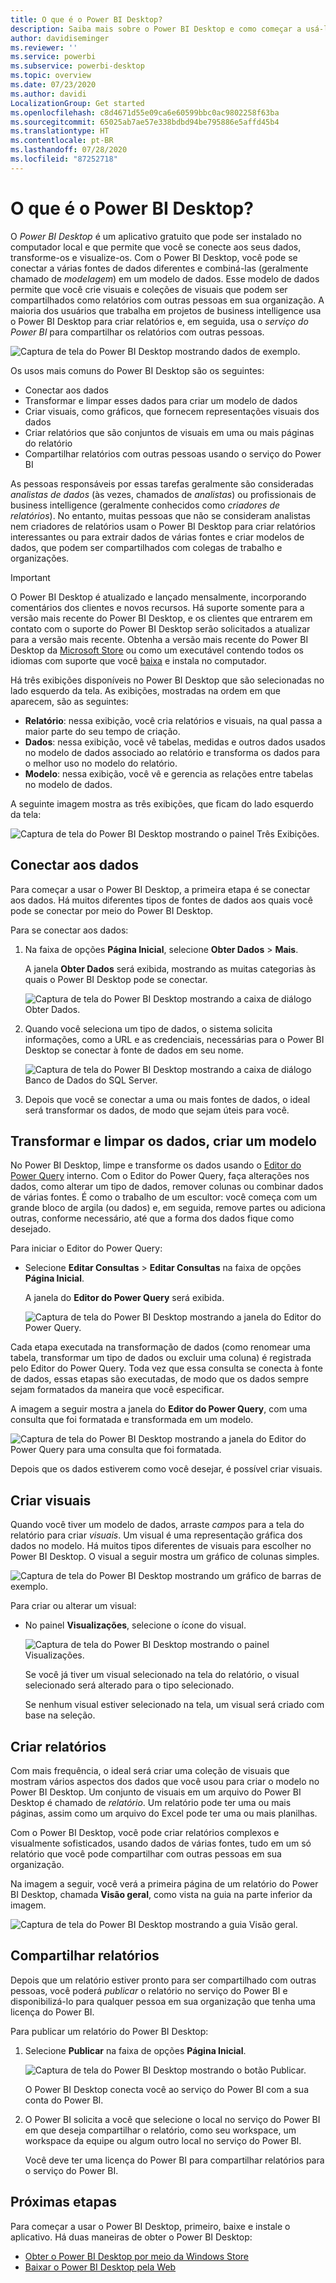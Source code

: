 ```yaml
---
title: O que é o Power BI Desktop?
description: Saiba mais sobre o Power BI Desktop e como começar a usá-lo.
author: davidiseminger
ms.reviewer: ''
ms.service: powerbi
ms.subservice: powerbi-desktop
ms.topic: overview
ms.date: 07/23/2020
ms.author: davidi
LocalizationGroup: Get started
ms.openlocfilehash: c8d4671d55e09ca6e60599bbc0ac9802258f63ba
ms.sourcegitcommit: 65025ab7ae57e338bdbd94be795886e5affd45b4
ms.translationtype: HT
ms.contentlocale: pt-BR
ms.lasthandoff: 07/28/2020
ms.locfileid: "87252718"
---
```

# <a name="what-is-power-bi-desktop"></a>O que é o Power BI Desktop?

O *Power BI Desktop* é um aplicativo gratuito que pode ser instalado no computador local e que permite que você se conecte aos seus dados, transforme-os e visualize-os. Com o Power BI Desktop, você pode se conectar a várias fontes de dados diferentes e combiná-las (geralmente chamado de *modelagem*) em um modelo de dados. Esse modelo de dados permite que você crie visuais e coleções de visuais que podem ser compartilhados como relatórios com outras pessoas em sua organização. A maioria dos usuários que trabalha em projetos de business intelligence usa o Power BI Desktop para criar relatórios e, em seguida, usa o *serviço do Power BI* para compartilhar os relatórios com outras pessoas.

![Captura de tela do Power BI Desktop mostrando dados de exemplo.](media/desktop-what-is-desktop/what-is-desktop_01.png)

Os usos mais comuns do Power BI Desktop são os seguintes:

* Conectar aos dados
* Transformar e limpar esses dados para criar um modelo de dados
* Criar visuais, como gráficos, que fornecem representações visuais dos dados
* Criar relatórios que são conjuntos de visuais em uma ou mais páginas do relatório
* Compartilhar relatórios com outras pessoas usando o serviço do Power BI

As pessoas responsáveis por essas tarefas geralmente são consideradas *analistas de dados* (às vezes, chamados de *analistas*) ou profissionais de business intelligence (geralmente conhecidos como *criadores de relatórios*). No entanto, muitas pessoas que não se consideram analistas nem criadores de relatórios usam o Power BI Desktop para criar relatórios interessantes ou para extrair dados de várias fontes e criar modelos de dados, que podem ser compartilhados com colegas de trabalho e organizações.


> [!IMPORTANT]
> O Power BI Desktop é atualizado e lançado mensalmente, incorporando comentários dos clientes e novos recursos. Há suporte somente para a versão mais recente do Power BI Desktop, e os clientes que entrarem em contato com o suporte do Power BI Desktop serão solicitados a atualizar para a versão mais recente. Obtenha a versão mais recente do Power BI Desktop da [Microsoft Store](https://aka.ms/pbidesktopstore) ou como um executável contendo todos os idiomas com suporte que você [baixa](https://www.microsoft.com/download/details.aspx?id=58494) e instala no computador.


Há três exibições disponíveis no Power BI Desktop que são selecionadas no lado esquerdo da tela. As exibições, mostradas na ordem em que aparecem, são as seguintes:
* **Relatório**: nessa exibição, você cria relatórios e visuais, na qual passa a maior parte do seu tempo de criação.
* **Dados**: nessa exibição, você vê tabelas, medidas e outros dados usados no modelo de dados associado ao relatório e transforma os dados para o melhor uso no modelo do relatório.
* **Modelo**: nessa exibição, você vê e gerencia as relações entre tabelas no modelo de dados.

A seguinte imagem mostra as três exibições, que ficam do lado esquerdo da tela:

![Captura de tela do Power BI Desktop mostrando o painel Três Exibições.](media/desktop-what-is-desktop/what-is-desktop-07.png)
 

## <a name="connect-to-data"></a>Conectar aos dados
Para começar a usar o Power BI Desktop, a primeira etapa é se conectar aos dados. Há muitos diferentes tipos de fontes de dados aos quais você pode se conectar por meio do Power BI Desktop. 

Para se conectar aos dados:

1. Na faixa de opções **Página Inicial**, selecione **Obter Dados** > **Mais**. 

   A janela **Obter Dados** será exibida, mostrando as muitas categorias às quais o Power BI Desktop pode se conectar.

   ![Captura de tela do Power BI Desktop mostrando a caixa de diálogo Obter Dados.](media/desktop-what-is-desktop/what-is-desktop_02.png)

2. Quando você seleciona um tipo de dados, o sistema solicita informações, como a URL e as credenciais, necessárias para o Power BI Desktop se conectar à fonte de dados em seu nome.

   ![Captura de tela do Power BI Desktop mostrando a caixa de diálogo Banco de Dados do SQL Server.](media/desktop-what-is-desktop/what-is-desktop_03.png)

3. Depois que você se conectar a uma ou mais fontes de dados, o ideal será transformar os dados, de modo que sejam úteis para você.

## <a name="transform-and-clean-data-create-a-model"></a>Transformar e limpar os dados, criar um modelo

No Power BI Desktop, limpe e transforme os dados usando o [Editor do Power Query](https://docs.microsoft.com/power-bi/desktop-query-overview) interno. Com o Editor do Power Query, faça alterações nos dados, como alterar um tipo de dados, remover colunas ou combinar dados de várias fontes. É como o trabalho de um escultor: você começa com um grande bloco de argila (ou dados) e, em seguida, remove partes ou adiciona outras, conforme necessário, até que a forma dos dados fique como desejado. 

Para iniciar o Editor do Power Query:

- Selecione **Editar Consultas** > **Editar Consultas** na faixa de opções **Página Inicial**.

   A janela do **Editor do Power Query** será exibida.

   ![Captura de tela do Power BI Desktop mostrando a janela do Editor do Power Query.](media/desktop-getting-started/designer_gsg_editquery.png)

Cada etapa executada na transformação de dados (como renomear uma tabela, transformar um tipo de dados ou excluir uma coluna) é registrada pelo Editor do Power Query. Toda vez que essa consulta se conecta à fonte de dados, essas etapas são executadas, de modo que os dados sempre sejam formatados da maneira que você especificar.

A imagem a seguir mostra a janela do **Editor do Power Query**, com uma consulta que foi formatada e transformada em um modelo.

 ![Captura de tela do Power BI Desktop mostrando a janela do Editor do Power Query para uma consulta que foi formatada.](media/desktop-getting-started/shapecombine_querysettingsfinished.png)

Depois que os dados estiverem como você desejar, é possível criar visuais. 

## <a name="create-visuals"></a>Criar visuais 

Quando você tiver um modelo de dados, arraste *campos* para a tela do relatório para criar *visuais*. Um visual é uma representação gráfica dos dados no modelo. Há muitos tipos diferentes de visuais para escolher no Power BI Desktop. O visual a seguir mostra um gráfico de colunas simples. 

![Captura de tela do Power BI Desktop mostrando um gráfico de barras de exemplo.](media/desktop-what-is-desktop/what-is-desktop_04.png)

Para criar ou alterar um visual: 

- No painel **Visualizações**, selecione o ícone do visual. 

   ![Captura de tela do Power BI Desktop mostrando o painel Visualizações.](media/desktop-what-is-desktop/what-is-desktop_05.png)

   Se você já tiver um visual selecionado na tela do relatório, o visual selecionado será alterado para o tipo selecionado. 

   Se nenhum visual estiver selecionado na tela, um visual será criado com base na seleção.


## <a name="create-reports"></a>Criar relatórios

Com mais frequência, o ideal será criar uma coleção de visuais que mostram vários aspectos dos dados que você usou para criar o modelo no Power BI Desktop. Um conjunto de visuais em um arquivo do Power BI Desktop é chamado de *relatório*. Um relatório pode ter uma ou mais páginas, assim como um arquivo do Excel pode ter uma ou mais planilhas.

Com o Power BI Desktop, você pode criar relatórios complexos e visualmente sofisticados, usando dados de várias fontes, tudo em um só relatório que você pode compartilhar com outras pessoas em sua organização.

Na imagem a seguir, você verá a primeira página de um relatório do Power BI Desktop, chamada **Visão geral**, como vista na guia na parte inferior da imagem. 

![Captura de tela do Power BI Desktop mostrando a guia Visão geral.](media/desktop-what-is-desktop/what-is-desktop_01.png)

## <a name="share-reports"></a>Compartilhar relatórios

Depois que um relatório estiver pronto para ser compartilhado com outras pessoas, você poderá *publicar* o relatório no serviço do Power BI e disponibilizá-lo para qualquer pessoa em sua organização que tenha uma licença do Power BI. 

Para publicar um relatório do Power BI Desktop: 

1. Selecione **Publicar** na faixa de opções **Página Inicial**.

   ![Captura de tela do Power BI Desktop mostrando o botão Publicar.](media/desktop-what-is-desktop/what-is-desktop_06.png)

   O Power BI Desktop conecta você ao serviço do Power BI com a sua conta do Power BI. 

2. O Power BI solicita a você que selecione o local no serviço do Power BI em que deseja compartilhar o relatório, como seu workspace, um workspace da equipe ou algum outro local no serviço do Power BI. 

   Você deve ter uma licença do Power BI para compartilhar relatórios para o serviço do Power BI.


## <a name="next-steps"></a>Próximas etapas

Para começar a usar o Power BI Desktop, primeiro, baixe e instale o aplicativo. Há duas maneiras de obter o Power BI Desktop:

* [Obter o Power BI Desktop por meio da Windows Store](https://aka.ms/pbidesktopstore)
* [Baixar o Power BI Desktop pela Web](https://www.microsoft.com/download/details.aspx?id=58494)

